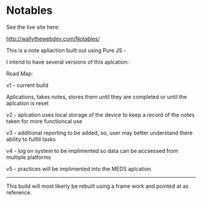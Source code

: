 # Notables

See the live site here: 

http://wallythewebdev.com/Notables/

This is a note apliaction built out using Pure JS - 

I intend to have several versions of this aplcation: 

Road Map: 

v1 - current build

Aplications, takes notes, stores them until they are completed or until the aplcation is reset

v2 - aplcation uses local storage of the device to keep a record of the notes taken for more functioncal use

v3 - additional reporting to be added, so, user may better understand there ability to fulfill tasks

v4 - log on system to be implimented so data can be accsessed from multiple platforms

v5 - practices will be implimented into the MEDS aplcation

----

This build will most likerly be rebuilt using a frame work and pointed at as reference. 

